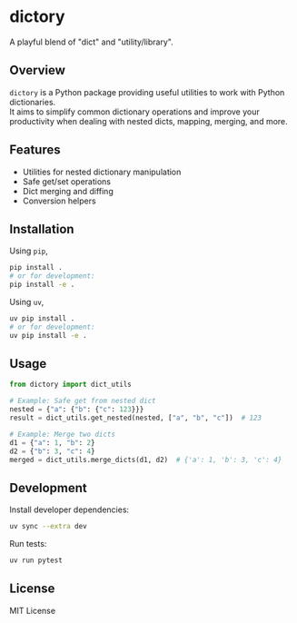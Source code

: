# dictory

A playful blend of "dict" and "utility/library".

## Overview

`dictory` is a Python package providing useful utilities to work with Python dictionaries.  
It aims to simplify common dictionary operations and improve your productivity when dealing with nested dicts, mapping, merging, and more.

## Features

- Utilities for nested dictionary manipulation
- Safe get/set operations
- Dict merging and diffing
- Conversion helpers

## Installation

Using `pip`,

```bash
pip install .
# or for development:
pip install -e .
```

Using `uv`,

```bash
uv pip install .
# or for development:
uv pip install -e .
```


## Usage

```python
from dictory import dict_utils

# Example: Safe get from nested dict
nested = {"a": {"b": {"c": 123}}}
result = dict_utils.get_nested(nested, ["a", "b", "c"])  # 123

# Example: Merge two dicts
d1 = {"a": 1, "b": 2}
d2 = {"b": 3, "c": 4}
merged = dict_utils.merge_dicts(d1, d2)  # {'a': 1, 'b': 3, 'c': 4}
```

## Development

Install developer dependencies:

```bash
uv sync --extra dev
```

Run tests:

```bash
uv run pytest
```

## License

MIT License
